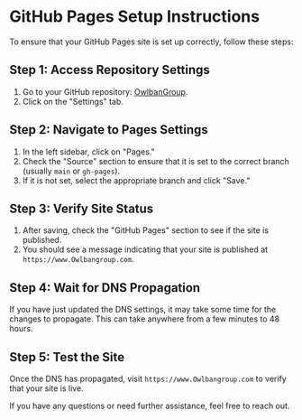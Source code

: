 # GitHub Pages Setup Instructions

To ensure that your GitHub Pages site is set up correctly, follow these steps:

## Step 1: Access Repository Settings
1. Go to your GitHub repository: [OwlbanGroup](https://github.com/OwlbanGroup/OwlbanGroup).
2. Click on the "Settings" tab.

## Step 2: Navigate to Pages Settings
1. In the left sidebar, click on "Pages."
2. Check the "Source" section to ensure that it is set to the correct branch (usually `main` or `gh-pages`).
3. If it is not set, select the appropriate branch and click "Save."

## Step 3: Verify Site Status
1. After saving, check the "GitHub Pages" section to see if the site is published.
2. You should see a message indicating that your site is published at `https://www.Owlbangroup.com`.

## Step 4: Wait for DNS Propagation
If you have just updated the DNS settings, it may take some time for the changes to propagate. This can take anywhere from a few minutes to 48 hours.

## Step 5: Test the Site
Once the DNS has propagated, visit `https://www.Owlbangroup.com` to verify that your site is live.

If you have any questions or need further assistance, feel free to reach out.
